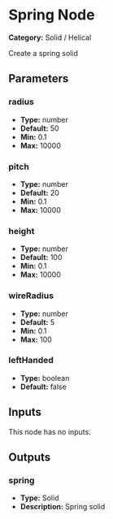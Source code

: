 
# Spring Node

**Category:** Solid / Helical

Create a spring solid

## Parameters


### radius
- **Type:** number
- **Default:** 50
- **Min:** 0.1
- **Max:** 10000



### pitch
- **Type:** number
- **Default:** 20
- **Min:** 0.1
- **Max:** 10000



### height
- **Type:** number
- **Default:** 100
- **Min:** 0.1
- **Max:** 10000



### wireRadius
- **Type:** number
- **Default:** 5
- **Min:** 0.1
- **Max:** 100



### leftHanded
- **Type:** boolean
- **Default:** false





## Inputs

This node has no inputs.

## Outputs


### spring
- **Type:** Solid
- **Description:** Spring solid



